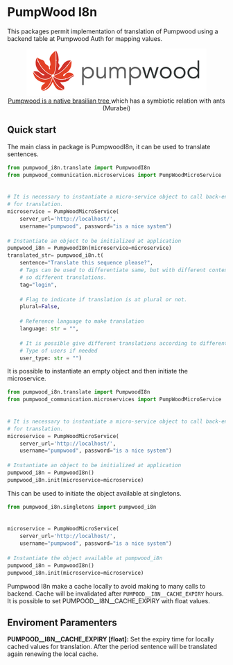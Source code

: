# PumpWood I8n
This packages permit implementation of translation of Pumpwood using
a backend table at Pumpwood Auth for mapping values.

<p align="center" width="60%">
  <img src="doc/sitelogo-horizontal.png" /> <br>

  <a href="https://en.wikipedia.org/wiki/Cecropia">
    Pumpwood is a native brasilian tree
  </a> which has a symbiotic relation with ants (Murabei)
</p>

## Quick start
The main class in package is PumpwoodI8n, it can be used to translate
sentences.

```python
from pumpwood_i8n.translate import PumpwoodI8n
from pumpwood_communication.microservices import PumpWoodMicroService


# It is necessary to instantiate a micro-service object to call back-end
# for translation.
microservice = PumpWoodMicroService(
    server_url='http://localhost/',
    username="pumpwood", password="is a nice system")

# Instantiate an object to be initialized at application
pumpwood_i8n = PumpwoodI8n(microservice=microservice)
translated_str= pumpwood_i8n.t(
    sentence="Translate this sequence please?",
    # Tags can be used to differentiate same, but with different contexts
    # so different translations.
    tag="login",

    # Flag to indicate if translation is at plural or not.
    plural=False,

    # Reference language to make translation
    language: str = "",

    # It is possible give different translations according to different
    # Type of users if needed
    user_type: str = "")
```

It is possible to instantiate an empty object and then initiate the
microservice.

```python
from pumpwood_i8n.translate import PumpwoodI8n
from pumpwood_communication.microservices import PumpWoodMicroService


# It is necessary to instantiate a micro-service object to call back-end
# for translation.
microservice = PumpWoodMicroService(
    server_url='http://localhost/',
    username="pumpwood", password="is a nice system")

# Instantiate an object to be initialized at application
pumpwood_i8n = PumpwoodI8n()
pumpwood_i8n.init(microservice=microservice)
```

This can be used to initiate the object available at singletons.
```python
from pumpwood_i8n.singletons import pumpwood_i8n


microservice = PumpWoodMicroService(
    server_url='http://localhost/',
    username="pumpwood", password="is a nice system")

# Instantiate the object available at pumpwood_i8n
pumpwood_i8n = PumpwoodI8n()
pumpwood_i8n.init(microservice=microservice)
```

Pumpwood I8n make a cache locally to avoid making to many calls to backend.
Cache will be invalidated after `PUMPOOD__I8N__CACHE_EXPIRY` hours. It
is possible to set PUMPOOD__I8N__CACHE_EXPIRY with float values.

## Enviroment Paramenters
**PUMPOOD__I8N__CACHE_EXPIRY [float]:** Set the expiry time for locally
  cached values for translation. After the period sentence will be translated
  again renewing the local cache.
